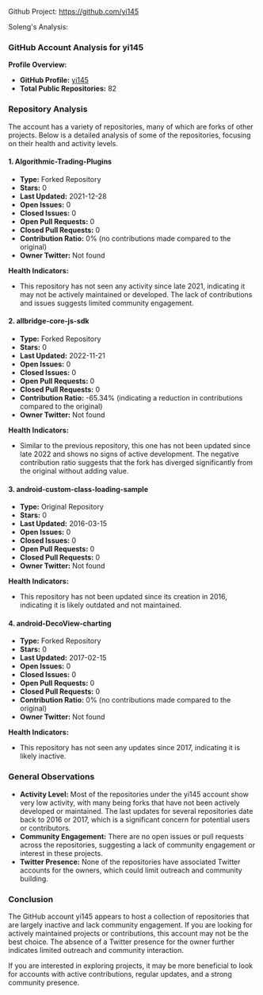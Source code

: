 Github Project: https://github.com/yi145

Soleng's Analysis:

### GitHub Account Analysis for yi145

**Profile Overview:**
- **GitHub Profile:** [yi145](https://github.com/yi145)
- **Total Public Repositories:** 82

### Repository Analysis

The account has a variety of repositories, many of which are forks of other projects. Below is a detailed analysis of some of the repositories, focusing on their health and activity levels.

#### 1. **Algorithmic-Trading-Plugins**
- **Type:** Forked Repository
- **Stars:** 0
- **Last Updated:** 2021-12-28
- **Open Issues:** 0
- **Closed Issues:** 0
- **Open Pull Requests:** 0
- **Closed Pull Requests:** 0
- **Contribution Ratio:** 0% (no contributions made compared to the original)
- **Owner Twitter:** Not found

**Health Indicators:**
- This repository has not seen any activity since late 2021, indicating it may not be actively maintained or developed. The lack of contributions and issues suggests limited community engagement.

#### 2. **allbridge-core-js-sdk**
- **Type:** Forked Repository
- **Stars:** 0
- **Last Updated:** 2022-11-21
- **Open Issues:** 0
- **Closed Issues:** 0
- **Open Pull Requests:** 0
- **Closed Pull Requests:** 0
- **Contribution Ratio:** -65.34% (indicating a reduction in contributions compared to the original)
- **Owner Twitter:** Not found

**Health Indicators:**
- Similar to the previous repository, this one has not been updated since late 2022 and shows no signs of active development. The negative contribution ratio suggests that the fork has diverged significantly from the original without adding value.

#### 3. **android-custom-class-loading-sample**
- **Type:** Original Repository
- **Stars:** 0
- **Last Updated:** 2016-03-15
- **Open Issues:** 0
- **Closed Issues:** 0
- **Open Pull Requests:** 0
- **Closed Pull Requests:** 0
- **Owner Twitter:** Not found

**Health Indicators:**
- This repository has not been updated since its creation in 2016, indicating it is likely outdated and not maintained.

#### 4. **android-DecoView-charting**
- **Type:** Forked Repository
- **Stars:** 0
- **Last Updated:** 2017-02-15
- **Open Issues:** 0
- **Closed Issues:** 0
- **Open Pull Requests:** 0
- **Closed Pull Requests:** 0
- **Contribution Ratio:** 0% (no contributions made compared to the original)
- **Owner Twitter:** Not found

**Health Indicators:**
- This repository has not seen any updates since 2017, indicating it is likely inactive.

### General Observations
- **Activity Level:** Most of the repositories under the yi145 account show very low activity, with many being forks that have not been actively developed or maintained. The last updates for several repositories date back to 2016 or 2017, which is a significant concern for potential users or contributors.
- **Community Engagement:** There are no open issues or pull requests across the repositories, suggesting a lack of community engagement or interest in these projects.
- **Twitter Presence:** None of the repositories have associated Twitter accounts for the owners, which could limit outreach and community building.

### Conclusion
The GitHub account yi145 appears to host a collection of repositories that are largely inactive and lack community engagement. If you are looking for actively maintained projects or contributions, this account may not be the best choice. The absence of a Twitter presence for the owner further indicates limited outreach and community interaction.

If you are interested in exploring projects, it may be more beneficial to look for accounts with active contributions, regular updates, and a strong community presence.